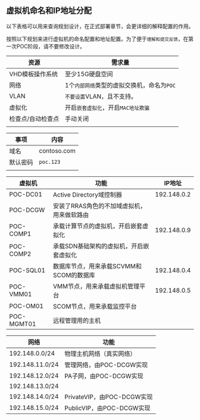 ## 虚拟机命名和IP地址分配

以下表格可以用来查询规划设计，在正式部署章节，会更详细的解释配置的作用。

按照以下规划来进行虚拟机的命名配置和地址配置。为了便于`理解和提交反馈`，在第一次POC阶段，请不要修改设计。

| 资源              | 需求量                                     |
| ----------------- | ------------------------------------------ |
| VHD模板操作系统   | 至少15G硬盘空间                            |
| 网络              | 1个`内部网络`类型的虚拟交换机，命名为`POC` |
| VLAN              | `不要设置`VLAN，且不支持。                 |
| 虚拟化            | 开启`嵌套虚拟化`，开启`MAC地址欺骗`        |
| 检查点/自动检查点 | 手动关闭                                   |
|                   |                                            |


| 事项     | 内容        |
| -------- | ----------- |
| 域名     | contoso.com |
| 默认密码 | `poc.123`   |
|          |             |

| 虚拟机     | 功能                                       | IP地址      |
| ---------- | ------------------------------------------ | ----------- |
| POC-DC01   | Active Directory域控制器                   | 192.148.0.2 |
| POC-DCGW   | 安装了RRAS角色的不加域虚拟机，用来做软路由 |             |
| POC-COMP1  | 承载计算节点的虚拟机，开启嵌套虚拟化       | 192.148.0.9 |
| POC-COMP2  | 承载SDN基础架构的虚拟机，开启嵌套虚拟化    |             |
| POC-SQL01  | 数据库节点，用来承载SCVMM和SCOM的数据库    | 192.148.0.4 |
| POC-VMM01  | VMM节点，用来承载虚拟机管理平台            | 192.148.0.5 |
| POC-OM01   | SCOM节点，用来承载监控平台                 |             |
| POC-MGMT01 | 远程管理用的主机                           |             |

| 网络            | 功能                       |
| --------------- | -------------------------- |
| 192.148.0.0/24  | 物理主机网络（真实网络）   |
| 192.148.11.0/24 | 管理网络，由POC-DCGW实现   |
| 192.148.12.0/24 | PA子网，由POC-DCGW实现     |
| 192.148.13.0/24 |                            |
| 192.148.14.0/24 | PrivateVIP，由POC-DCGW实现 |
| 192.148.15.0/24 | PublicVIP，由POC-DCGW实现  |